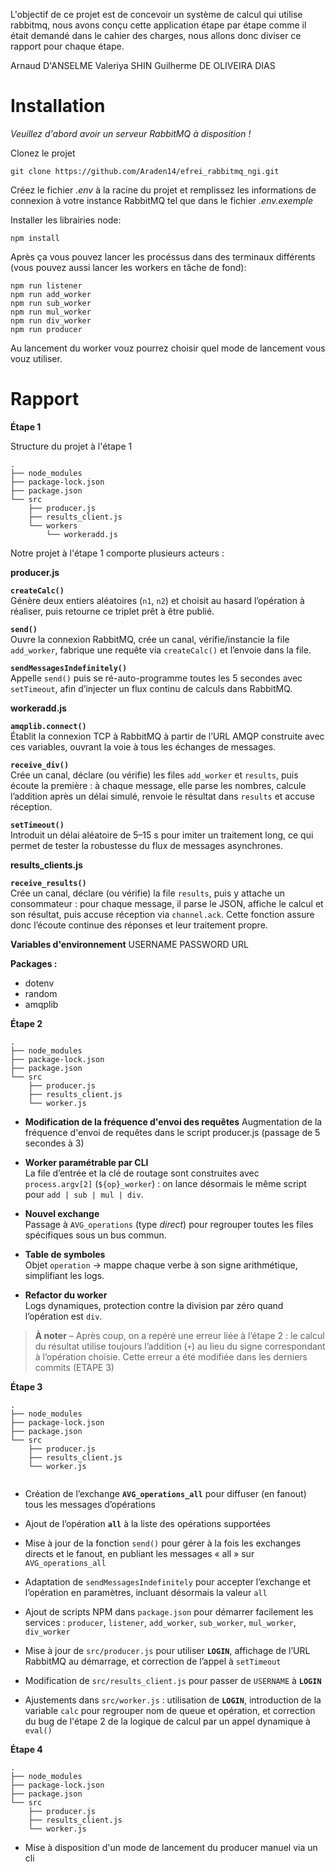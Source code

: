 L'objectif de ce projet est de concevoir un système de calcul qui utilise rabbitmq, nous avons conçu cette application étape par étape comme il était demandé dans le cahier des charges, nous allons donc diviser ce rapport pour chaque étape.

Arnaud D'ANSELME
Valeriya SHIN
Guilherme DE OLIVEIRA DIAS

# Installation

*Veuillez d'abord avoir un serveur RabbitMQ à disposition !*

Clonez le projet

```
git clone https://github.com/Araden14/efrei_rabbitmq_ngi.git
```

Créez le fichier *.env* à la racine du projet et remplissez les informations de connexion à votre instance RabbitMQ tel que dans le fichier *.env.exemple*

Installer les librairies node:

```
npm install
```

Après ça vous pouvez lancer les procéssus dans des terminaux différents (vous pouvez aussi lancer les workers en tâche de fond):

```
npm run listener
npm run add_worker
npm run sub_worker
npm run mul_worker
npm run div_worker
npm run producer
```

Au lancement du worker vouz pourrez choisir quel mode de lancement vous vouz utiliser.

# Rapport

**Étape 1**

Structure du projet à l'étape 1 

```
.
├── node_modules
├── package-lock.json
├── package.json
└── src
    ├── producer.js
    ├── results_client.js
    └── workers
        └── workeradd.js

```

Notre projet à l'étape 1 comporte plusieurs acteurs :

**producer.js**

**`createCalc()`**  
Génère deux entiers aléatoires (`n1`, `n2`) et choisit au hasard l’opération à réaliser, puis retourne ce triplet prêt à être publié.

**`send()`**  
Ouvre la connexion RabbitMQ, crée un canal, vérifie/instancie la file `add_worker`, fabrique une requête via `createCalc()` et l’envoie dans la file.

**`sendMessagesIndefinitely()`**  
Appelle `send()` puis se ré-auto-programme toutes les 5 secondes avec `setTimeout`, afin d’injecter un flux continu de calculs dans RabbitMQ.

**workeradd.js**

**`amqplib.connect()`**  
Établit la connexion TCP à RabbitMQ à partir de l’URL AMQP construite avec ces variables, ouvrant la voie à tous les échanges de messages.

**`receive_div()`**  
Crée un canal, déclare (ou vérifie) les files `add_worker` et `results`, puis écoute la première : à chaque message, elle parse les nombres, calcule l’addition après un délai simulé, renvoie le résultat dans `results` et accuse réception.

**`setTimeout()`**  
Introduit un délai aléatoire de 5–15 s pour imiter un traitement long, ce qui permet de tester la robustesse du flux de messages asynchrones.


**results_clients.js**

**`receive_results()`**  
Crée un canal, déclare (ou vérifie) la file `results`, puis y attache un consommateur : pour chaque message, il parse le JSON, affiche le calcul et son résultat, puis accuse réception via `channel.ack`. Cette fonction assure donc l’écoute continue des réponses et leur traitement propre.

**Variables d'environnement**
USERNAME
PASSWORD
URL

**Packages :** 
- dotenv
- random
- amqplib

**Étape 2**

```
.
├── node_modules
├── package-lock.json
├── package.json
└── src
    ├── producer.js
    ├── results_client.js
    └── worker.js
```

- **Modification de la fréquence d'envoi des requêtes**
  Augmentation de la fréquence d'envoi de requêtes dans le script producer.js (passage de 5 secondes à 3)
- **Worker paramétrable par CLI**  
    La file d’entrée et la clé de routage sont construites avec `process.argv[2]` (`${op}_worker`) : on lance désormais le même script pour `add | sub | mul | div`.
    
- **Nouvel exchange**  
    Passage à `AVG_operations` (type _direct_) pour regrouper toutes les files spécifiques sous un bus commun.
    
- **Table de symboles**  
    Objet `operation` → mappe chaque verbe à son signe arithmétique, simplifiant les logs.
    
- **Refactor du worker**  
    Logs dynamiques, protection contre la division par zéro quand l’opération est `div`.
    

> **À noter** – Après coup, on a repéré une erreur liée à l’étape 2 : le calcul du résultat utilise toujours l’addition (`+`) au lieu du signe correspondant à l’opération choisie. Cette erreur a été modifiée dans les derniers commits (ETAPE 3)

**Étape 3**

```
.
├── node_modules
├── package-lock.json
├── package.json
└── src
    ├── producer.js
    ├── results_client.js
    └── worker.js
    
```


- Création de l’exchange **`AVG_operations_all`** pour diffuser (en fanout) tous les messages d’opérations
    
- Ajout de l’opération **`all`** à la liste des opérations supportées
    
- Mise à jour de la fonction `send()` pour gérer à la fois les exchanges directs et le fanout, en publiant les messages « all » sur `AVG_operations_all`
    
- Adaptation de `sendMessagesIndefinitely` pour accepter l’exchange et l’opération en paramètres, incluant désormais la valeur `all`

- Ajout de scripts NPM dans `package.json` pour démarrer facilement les services : `producer`, `listener`, `add_worker`, `sub_worker`, `mul_worker`, `div_worker`
    
- Mise à jour de `src/producer.js` pour utiliser **`LOGIN`**, affichage de l’URL RabbitMQ au démarrage, et correction de l’appel à `setTimeout`
    
- Modification de `src/results_client.js` pour passer de `USERNAME` à **`LOGIN`**
    
- Ajustements dans `src/worker.js` : utilisation de **`LOGIN`**, introduction de la variable `calc` pour regrouper nom de queue et opération, et correction du bug de l'étape 2 de la logique de calcul par un appel dynamique à `eval()`

**Étape 4**

```
.
├── node_modules
├── package-lock.json
├── package.json
└── src
    ├── producer.js
    ├── results_client.js
    └── worker.js
```


- Mise à disposition d'un mode de lancement du producer manuel via un cli
    